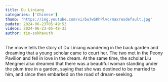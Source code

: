 ```yaml
---
title: Du Liniang
categories: ['Chinese']
thumb: 'https://img.youtube.com/vi/bu7wSKhPlvc/maxresdefault.jpg'
pudate: 2024-06-23T05:49:53
videos: 2024-06-23-05-48-33
author: tin-sokhavuth
---
```

The movie tells the story of Du Liniang wandering in the back garden and dreaming that a young scholar came to court her. The two met in the Peony Pavilion and fell in love in the dream. At the same time, the scholar Liu Mengmei also dreamed that there was a beautiful woman standing under the plum tree in a garden, saying that she was destined to be married to him, and since then embarked on the road of dream-seeking.